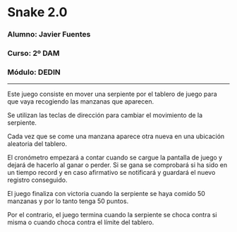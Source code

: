 # Snake 2.0
### Alumno: Javier Fuentes
### Curso: 2º DAM 
### Módulo: DEDIN
---
Este juego consiste en mover una serpiente por el tablero de juego para que vaya recogiendo las manzanas que aparecen.

Se utilizan las teclas de dirección para cambiar el movimiento de la serpiente.

Cada vez que se come una manzana aparece otra nueva en una ubicación aleatoria del tablero.

El cronómetro empezará a contar cuando se cargue la pantalla de juego y dejará de hacerlo al ganar o perder.
Si se gana se comprobará si ha sido en un tiempo record y en caso afirmativo se notificará y guardará el nuevo registro conseguido.

El juego finaliza con victoria cuando la serpiente se haya comido 50 manzanas y por lo tanto tenga 50 puntos.

Por el contrario, el juego termina cuando la serpiente se choca contra si misma o cuando choca contra el límite del tablero.
